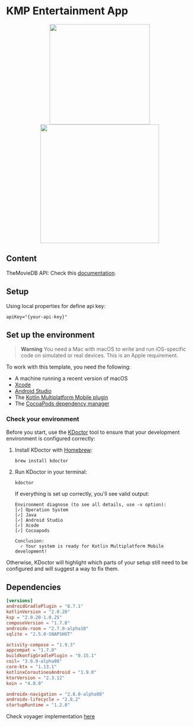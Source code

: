 # KMP Entertainment App

[//]: # (Screenshot)
<p align="center">
  <img width="270" src="https://github.com/santimattius/kmp-entertainment-app/blob/feature/precompose-navigation/screenshots/kmp-android.png?raw=true"/>
  <img width="320" src="https://github.com/santimattius/kmp-entertainment-app/blob/feature/precompose-navigation/screenshots/kmp-ios.png?raw=true"/>
</p>

## Content

TheMovieDB API: Check this [documentation](https://www.themoviedb.org/documentation/api).

## Setup

Using local properties for define api key:

```properties
apiKey="{your-api-key}"
```

## Set up the environment

> **Warning**
> You need a Mac with macOS to write and run iOS-specific code on simulated or real devices.
> This is an Apple requirement.

To work with this template, you need the following:

* A machine running a recent version of macOS
* [Xcode](https://apps.apple.com/us/app/xcode/id497799835)
* [Android Studio](https://developer.android.com/studio)
* The [Kotlin Multiplatform Mobile plugin](https://plugins.jetbrains.com/plugin/14936-kotlin-multiplatform-mobile)
* The [CocoaPods dependency manager](https://kotlinlang.org/docs/native-cocoapods.html)

### Check your environment

Before you start, use the [KDoctor](https://github.com/Kotlin/kdoctor) tool to ensure that your development environment is configured correctly:

1. Install KDoctor with [Homebrew](https://brew.sh/):

    ```text
    brew install kdoctor
    ```

2. Run KDoctor in your terminal:

    ```text
    kdoctor
    ```

   If everything is set up correctly, you'll see valid output:

   ```text
   Environment diagnose (to see all details, use -v option):
   [✓] Operation System
   [✓] Java
   [✓] Android Studio
   [✓] Xcode
   [✓] Cocoapods
   
   Conclusion:
     ✓ Your system is ready for Kotlin Multiplatform Mobile development!
   ```

Otherwise, KDoctor will highlight which parts of your setup still need to be configured and will suggest a way to fix them.

## Dependencies
```toml
[versions]
androidGradlePlugin = "8.7.1"
kotlinVersion = "2.0.20"
ksp = "2.0.20-1.0.25"
composeVersion = "1.7.0"
androidx-room = "2.7.0-alpha10"
sqlite = "2.5.0-SNAPSHOT"

activity-compose = "1.9.3"
appcompat = "1.7.0"
buildkonfigGradlePlugin = "0.15.1"
coil= "3.0.0-alpha08"
core-ktx = "1.13.1"
kotlinxCoroutinesAndroid = "1.9.0"
ktorVersion = "2.3.12"
koin = "4.0.0"

androidx-navigation = "2.8.0-alpha08"
androidx-lifecycle = "2.8.2"
startupRuntime = "1.2.0"
```

Check voyager implementation [here](https://github.com/santimattius/kmp-entertainment-app/tree/feature/voyager)
